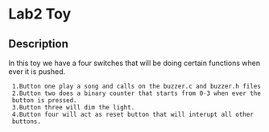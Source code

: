 # Lab2 Toy


## Description
In this toy we have a four switches that will be doing certain functions when
ever it is pushed.

     1.Button one play a song and calls on the buzzer.c and buzzer.h files
     2.Button two does a binary counter that starts from 0-3 when ever the
     button is pressed.
     3.Button three will dim the light.
     4.Button four will act as reset button that will interupt all other
     buttons.


